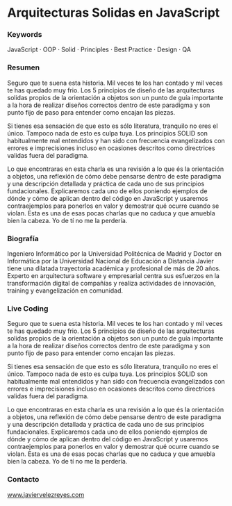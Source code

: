 # Arquitecturas Solidas en JavaScript

### Keywords

JavaScript · OOP · Solid · Principles · Best Practice · Design · QA

### Resumen

Seguro que te suena esta historia. Mil veces te los han contado y mil veces te has quedado muy frio. Los 5 principios de diseño de las arquitecturas solidas propios de la orientación a objetos son un punto de guía importante a la hora de realizar diseños correctos dentro de este paradigma y son punto fijo de paso para entender como encajan las piezas.

Si tienes esa sensación de que esto es sólo literatura, tranquilo no eres el único. Tampoco nada de esto es culpa tuya. Los principios SOLID son habitualmente mal entendidos y han sido con frecuencia evangelizados con errores e imprecisiones incluso en ocasiones descritos como directrices validas fuera del paradigma.

Lo que encontraras en esta charla es una revisión a lo que és la orientación a objetos, una reflexión de cómo debe pensarse dentro de este paradigma y una descripción detallada y práctica de cada uno de sus principios fundacionales. Explicaremos cada uno de ellos poniendo ejemplos de dónde y cómo de aplican dentro del código en JavaScript y usaremos contraejemplos para ponerlos en valor y demostrar qué ocurre cuando se violan. Esta es una de esas pocas charlas que no caduca y que amuebla bien la cabeza. Yo de tí no me la perdería.

### Biografía

Ingeniero Informático por la Universidad Politécnica de Madrid y Doctor en Informática por la Universidad Nacional de Educación a Distancia Javier tiene una dilatada trayectoria académica y profesional de más de 20 años. Experto en arquitectura software y empresarial centra sus esfuerzos en la transformación digital de compañías y realiza actividades de innovación, training y evangelización en comunidad.

### Live Coding

Seguro que te suena esta historia. Mil veces te los han contado y mil veces te has quedado muy frio. Los 5 principios de diseño de las arquitecturas solidas propios de la orientación a objetos son un punto de guía importante a la hora de realizar diseños correctos dentro de este paradigma y son punto fijo de paso para entender como encajan las piezas.

Si tienes esa sensación de que esto es sólo literatura, tranquilo no eres el único. Tampoco nada de esto es culpa tuya. Los principios SOLID son habitualmente mal entendidos y han sido con frecuencia evangelizados con errores e imprecisiones incluso en ocasiones descritos como directrices validas fuera del paradigma.

Lo que encontraras en esta charla es una revisión a lo que és la orientación a objetos, una reflexión de cómo debe pensarse dentro de este paradigma y una descripción detallada y práctica de cada uno de sus principios fundacionales. Explicaremos cada uno de ellos poniendo ejemplos de dónde y cómo de aplican dentro del código en JavaScript y usaremos contraejemplos para ponerlos en valor y demostrar qué ocurre cuando se violan. Esta es una de esas pocas charlas que no caduca y que amuebla bien la cabeza. Yo de tí no me la perdería.

### Contacto

www.javiervelezreyes.com
